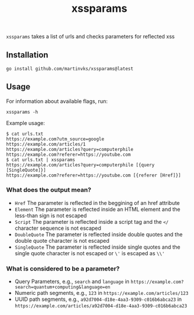 <h1 align="center">xssparams</h1>
<br>

`xssparams` takes a list of urls and checks parameters for reflected xss

## Installation

```
go install github.com/martinvks/xssparams@latest
```

## Usage

For information about available flags, run:

```
xssparams -h
```

Example usage:

```
$ cat urls.txt
https://example.com?utm_source=google
https://example.com/articles/1
https://example.com/articles?query=computerphile
https://example.com?referer=https://youtube.com
$ cat urls.txt | xssparams
https://example.com/articles?query=computerphile [{query [SingleQuote]}]
https://example.com?referer=https://youtube.com [{referer [Href]}]
```

### What does the output mean?

- `Href` The parameter is reflected in the beggining of an href attribute
- `Element` The parameter is reflected inside an HTML element and the less-than sign is not escaped
- `Script` The parameter is reflected inside a script tag and the `</` character sequence is not escaped
- `DoubleQuote` The parameter is reflected inside double quotes and the double quote character is not escaped
- `SingleQuote` The parameter is reflected inside single quotes and the single quote character is not escaped or `\'` is escaped as `\\'`

### What is considered to be a parameter?

- Query Parameters, e.g., `search` and `language` in `https://example.com?search=quantum+computing&language=en`
- Numeric path segments, e.g., `123` in `https://example.com/articles/123`
- UUID path segments, e.g., `a92d7004-d18e-4aa3-9309-c016b6abca23` in `https://example.com/articles/a92d7004-d18e-4aa3-9309-c016b6abca23`
